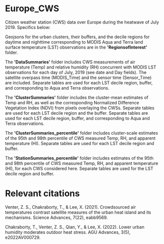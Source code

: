 # Europe_CWS
Citizen weather station (CWS) data over Europe during the heatwave of July 2019. Specifics below:

Geojsons for the urban clusters, their buffers, and the decile regions for daytime and nighttime corresponding to MODIS Aqua and Terra land surface temperature (LST) observations are in the **'RegionsofInterest'** folder.  

The **'DataSummaries'** folder includes CWS measurements of air temperature (Temp) and relative humidity (RH) concurrent with MODIS LST observations for each day of July, 2019 (see date and Day fields). The satellite overpass time (MODIS_Time) and the sensor time (Sensor_Time) are included. Separate tables are used for each LST decile region, buffer, and corresponding to Aqua and Terra observations. 

The **'ClusterSummaries'** folder includes the cluster-mean estimates of Temp and RH, as well as the corresponding Normalized Difference Vegetation Index (NDVI) from pixels overlaying the CWSs. Separate tables are used for each LST decile region and the buffer. Separate tables are used for each LST decile region, buffer, and corresponding to Aqua and Terra observations. 

The **'ClusterSummaries_percentile'** folder includes cluster-scale estimates of the 95th and 98th percentile of CWS measured Temp, RH, and apparent temperature (HI). Separate tables are used for each LST decile region and buffer. 

The **'StationSummaries_percentile'** folder includes estimates of the 95th and 98th percentile of CWS measured Temp, RH, and apparent temperature (HI), for each CWS considered here. Separate tables are used for the LST decile region and buffer. 

# Relevant citations  

Venter, Z. S., Chakraborty, T., & Lee, X. (2021). Crowdsourced air temperatures contrast satellite measures of the urban heat island and its mechanisms. Science Advances, 7(22), eabb9569.  

Chakraborty, T., Venter, Z. S., Qian, Y., & Lee, X. (2022). Lower urban humidity moderates outdoor heat stress. AGU Advances, 3(5), e2022AV000729.
